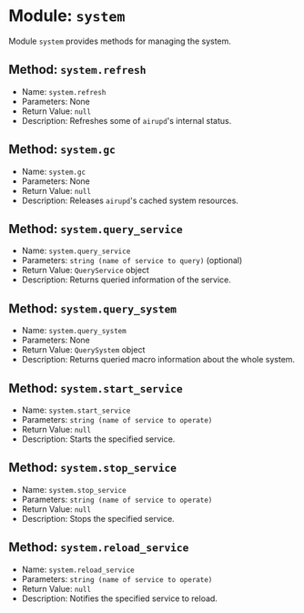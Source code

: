 # Module: `system`
Module `system` provides methods for managing the system.

## Method: `system.refresh`
- Name: `system.refresh`
- Parameters: None
- Return Value: `null`
- Description: Refreshes some of `airupd`'s internal status.

## Method: `system.gc`
- Name: `system.gc`
- Parameters: None
- Return Value: `null`
- Description: Releases `airupd`'s cached system resources.

## Method: `system.query_service`
- Name: `system.query_service`
- Parameters: `string (name of service to query)` (optional)
- Return Value: `QueryService` object
- Description: Returns queried information of the service.

## Method: `system.query_system`
- Name: `system.query_system`
- Parameters: None
- Return Value: `QuerySystem` object
- Description: Returns queried macro information about the whole system.

## Method: `system.start_service`
- Name: `system.start_service`
- Parameters: `string (name of service to operate)`
- Return Value: `null`
- Description: Starts the specified service.

## Method: `system.stop_service`
- Name: `system.stop_service`
- Parameters: `string (name of service to operate)`
- Return Value: `null`
- Description: Stops the specified service.

## Method: `system.reload_service`
- Name: `system.reload_service`
- Parameters: `string (name of service to operate)`
- Return Value: `null`
- Description: Notifies the specified service to reload.